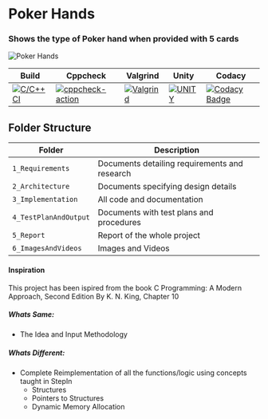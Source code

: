 # Poker Hands
### Shows the type of Poker hand when provided with 5 cards   
![Poker Hands](https://www.pokernews.com/img/rules/poker-hand-rankings_d.png)

Build | Cppcheck | Valgrind | Unity | Codacy
------|----------|-------|--------- | ------------
[![C/C++ CI](https://github.com/vivekvalagadri/Stepin_C_Miniproject/actions/workflows/c-cpp.yml/badge.svg)](https://github.com/vivekvalagadri/Stepin_C_Miniproject/actions/workflows/c-cpp.yml) | [![cppcheck-action](https://github.com/vivekvalagadri/Stepin_C_Miniproject/actions/workflows/cppcheck.yml/badge.svg)](https://github.com/vivekvalagadri/Stepin_C_Miniproject/actions/workflows/cppcheck.yml) | [![Valgrind](https://github.com/vivekvalagadri/Stepin_C_Miniproject/actions/workflows/valgrind.yml/badge.svg)](https://github.com/vivekvalagadri/Stepin_C_Miniproject/actions/workflows/valgrind.yml) | [![UNITY](https://github.com/vivekvalagadri/Stepin_C_Miniproject/actions/workflows/unity.yml/badge.svg)](https://github.com/vivekvalagadri/Stepin_C_Miniproject/actions/workflows/unity.yml) | [![Codacy Badge](https://app.codacy.com/project/badge/Grade/abd215d316704863ba1b0ccd256b5bf7)](https://www.codacy.com/gh/vivekvalagadri/Stepin_C_Miniproject/dashboard?utm_source=github.com&amp;utm_medium=referral&amp;utm_content=vivekvalagadri/Stepin_C_Miniproject&amp;utm_campaign=Badge_Grade)

## Folder Structure
Folder             | Description
-------------------| -----------------------------------------
`1_Requirements`   | Documents detailing requirements and research
`2_Architecture`         | Documents specifying design details
`3_Implementation` | All code and documentation
`4_TestPlanAndOutput`      | Documents with test plans and procedures
`5_Report`   | Report of the whole project
`6_ImagesAndVideos`   | Images and Videos 


#### Inspiration 
This project has been ispired from the book C Programming: A Modern Approach, Second Edition By K. N. King, Chapter 10

##### Whats Same: 
* The Idea and Input Methodology

##### Whats Different:
* Complete Reimplementation of all the functions/logic using concepts taught in StepIn
	* Structures
	* Pointers to Structures
	* Dynamic Memory Allocation 

